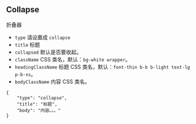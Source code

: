 ## Collapse

折叠器

-   `type` 请设置成 `collapse`
-   `title` 标题
-   `collapsed` 默认是否要收起。
-   `className` CSS 类名，默认：`bg-white wrapper`。
-   `headingClassName` 标题 CSS 类名，默认：`font-thin b-b b-light text-lg p-b-xs`。
-   `bodyClassName` 内容 CSS 类名。

```schema:height="350" scope="body"
{
    "type": "collapse",
    "title": "标题",
    "body": "内容。。。"
}
```
